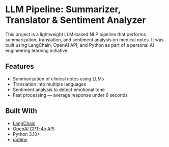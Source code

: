 # LLM Pipeline: Summarizer, Translator & Sentiment Analyzer

This project is a lightweight LLM-based NLP pipeline that performs summarization, translation, and sentiment analysis on medical notes. It was built using LangChain, OpenAI API, and Python as part of a personal AI engineering learning initiative.

## Features

- Summarization of clinical notes using LLMs
- Translation into multiple languages
- Sentiment analysis to detect emotional tone
- Fast processing — average response under 6 seconds

## Built With

- [LangChain](https://www.langchain.com/)
- [OpenAI GPT-4o API](https://platform.openai.com/)
- Python 3.10+
- [dotenv](https://pypi.org/project/python-dotenv/)


